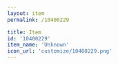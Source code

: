 ```yaml
---
layout: item
permalink: /10400229

title: Item
id: '10400229'
item_name: 'Unknown'
icon_url: 'customize/10400229.png'
---
```


